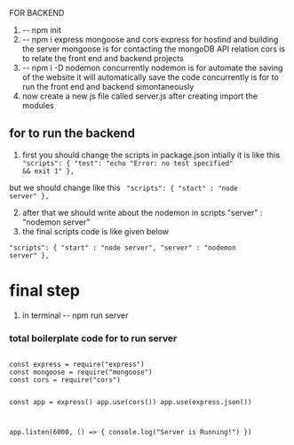FOR BACKEND

1. -- npm init
2. -- npm i express mongoose and cors
   express for hostind and building the server
   mongoose is for contacting the mongoDB API relation
   cors is to relate the front end and backend projects
3. -- npm i -D nodemon concurrently
   nodemon is for automate the saving of the website it will automatically save the code
   concurrently is for to run the front end and backend simontaneously
4. now create a new js file called server.js after creating import the modules

## for to run the backend

1. first you should change the scripts in package.json
   intially it is like this
   <code>
   "scripts": {
   "test": "echo \"Error: no test specified\" && exit 1"
   },
   </code>

but we should change like this
<code>
"scripts": {
"start" : "node server"
},
</code>

2. after that we should write about the nodemon in scripts
   "server" : "nodemon server"
3. the final scripts code is like given below

<code>"scripts": {
"start" : "node server",
"server" : "nodemon server"
},</code>

# final step

1. in terminal -- npm run server

### total boilerplate code for to run server

<code>
const express = require("express")
const mongoose = require("mongoose")
const cors = require("cors")

const app = express()
app.use(cors())
app.use(express.json())

app.listen(6000, () => {
console.log("Server is Running!")
})
</code>
